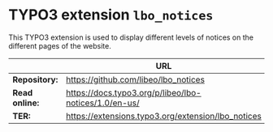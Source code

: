 # TYPO3 extension `lbo_notices`

This TYPO3 extension is used to display different levels of notices on the different pages of the website.

|                  | URL                                                   |
|------------------|-------------------------------------------------------|
| **Repository:**  | https://github.com/libeo/lbo_notices                  |
| **Read online:** | https://docs.typo3.org/p/libeo/lbo-notices/1.0/en-us/ |
| **TER:**         | https://extensions.typo3.org/extension/lbo_notices    |
